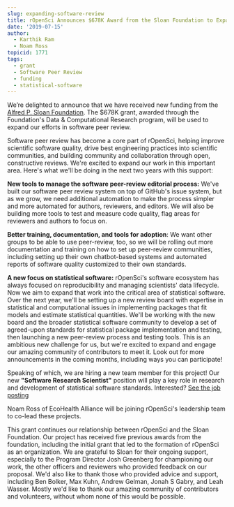 ```yaml
---
slug: expanding-software-review
title: rOpenSci Announces $678K Award from the Sloan Foundation to Expand Software Peer Review
date: '2019-07-15'
author:
  - Karthik Ram
  - Noam Ross
topicid: 1771
tags:
  - grant
  - Software Peer Review
  - funding
  - statistical-software
---
```


We’re delighted to announce that we have received new funding from the [Alfred P. Sloan Foundation](https://sloan.org/). The $678K grant, awarded through the Foundation's Data & Computational Research program, will be used to expand our efforts in software peer review.  

Software peer review has become a core part of rOpenSci, helping improve scientific software quality, drive best engineering practices into scientific communities, and building community and collaboration through open, constructive reviews.  We're excited to expand our work in this important area. Here's what we'll be doing in the next two years with this support:  

**New tools to manage the software peer-review editorial process:** We've built our software peer review system on top of GitHub's issue system, but as we grow, we need additional automation to make the process simpler and more automated for authors, reviewers, and editors.  We will also be building more tools to test and measure code quality, flag areas for reviewers and authors to focus on.

**Better training, documentation, and tools for adoption**: We want other groups to be able to use peer-review, too, so we will be rolling out more documentation and training on how to set up peer-review communities, including setting up their own chatbot-based systems and automated reports of software quality customized to their own standards.

**A new focus on statistical software:** rOpenSci's software ecosystem has always focused on reproducibility and managing scientists' data lifecycle.  Now we aim to expand that work into the critical area of statistical software.  Over the next year, we'll be setting up a new review board with expertise in statistical and computational issues in implementing packages that fit models and estimate statistical quantities. We'll be working with the new board and the broader statistical software community to develop a set of agreed-upon standards for statistical package implementation and testing, then launching a new peer-review process and testing tools.  This is an ambitious new challenge for us, but we're excited to expand and engage our amazing community of contributors to meet it. Look out for more announcements in the coming months, including ways you can participate!

Speaking of which, we are hiring a new team member for this project!  Our new **"Software Research Scientist"** position will play a key role in research and development of statistical software standards.  Interested? [See the job posting](/careers/)

Noam Ross of EcoHealth Alliance will be joining rOpenSci's leadership team to co-lead these projects.

This grant continues our relationship between rOpenSci and the Sloan Foundation. Our project has received five previous awards from the foundation, including the initial grant that led to the formation of rOpenSci as an organization. We are grateful to Sloan for their ongoing support, especially to the Program Director Josh Greenberg for championing our work, the other officers and reviewers who provided feedback on our proposal.   We'd also like to thank those who provided advice and support, including Ben Bolker, Max Kuhn, Andrew Gelman, Jonah S Gabry, and Leah Wasser. Mostly we'd like to thank our amazing community of contributors and volunteers, without whom none of this would be possible.
